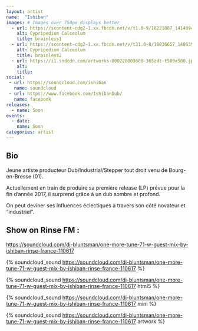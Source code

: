 ```yaml
---
layout: artist
name:  "Ishiban"
images: # Images over 750px displays better
  - url: https://scontent-cdg2-1.xx.fbcdn.net/v/t1.0-9/18221887_1414094981980417_923718092654856780_n.jpg?oh=108e7f047d06a90c4c1c15897ae59918&oe=5A0014C0
    alt: Cypripedium Calceolum
    title: brainless1
  - url: https://scontent-cdg2-1.xx.fbcdn.net/v/t31.0-8/18836657_1486398474732430_5585879448062217794_o.jpg?oh=ee8ac01ad4999120e184db36451722ed&oe=59CF53BC
    alt: Cypripedium Calceolum
    title: brainless2
  - url: https://i1.sndcdn.com/artworks-000228003608-365zdt-t500x500.jpg
    alt:
    title:
social:
 - url: https://soundcloud.com/ishiban
   name: soundcloud
 - url: https://www.facebook.com/IshibanDub/
   name: facebook
releases:
  - name: Soon
events:
  - date:
    name: Soon
categories: artist
---
```


## Bio
Jeune artiste producteur Dub/Industrial/Stepper tout droit venu de Bourg-en-Bresse (01).

Actuellement en train de produire sa première release (LP) prévue pour la fin d’année 2017, il surprend grâce à un dub sombre et profond.

On peut deviner ses influences éclectiques à travers son côté novateur et “industriel”.

## Show on Rinse FM : 
https://soundcloud.com/dj-bluntsman/one-more-tune-71-w-guest-mix-by-ishiban-rinse-france-110617

{% soundcloud_sound https://soundcloud.com/dj-bluntsman/one-more-tune-71-w-guest-mix-by-ishiban-rinse-france-110617 %}

{% soundcloud_sound https://soundcloud.com/dj-bluntsman/one-more-tune-71-w-guest-mix-by-ishiban-rinse-france-110617 html5 %}

{% soundcloud_sound https://soundcloud.com/dj-bluntsman/one-more-tune-71-w-guest-mix-by-ishiban-rinse-france-110617 mini %}

{% soundcloud_sound https://soundcloud.com/dj-bluntsman/one-more-tune-71-w-guest-mix-by-ishiban-rinse-france-110617 artwork %}
